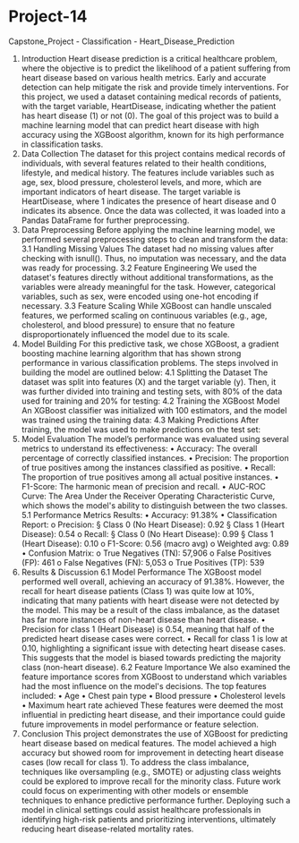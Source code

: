 # Project-14
Capstone_Project - Classification - Heart_Disease_Prediction


1. Introduction
Heart disease prediction is a critical healthcare problem, where the objective
is to predict the likelihood of a patient suffering from heart disease based on
various health metrics. Early and accurate detection can help mitigate the
risk and provide timely interventions. For this project, we used a dataset
containing medical records of patients, with the target variable,
HeartDisease, indicating whether the patient has heart disease (1) or not
(0). The goal of this project was to build a machine learning model that can
predict heart disease with high accuracy using the XGBoost algorithm,
known for its high performance in classification tasks.
2. Data Collection
The dataset for this project contains medical records of individuals, with
several features related to their health conditions, lifestyle, and medical
history. The features include variables such as age, sex, blood pressure,
cholesterol levels, and more, which are important indicators of heart
disease. The target variable is HeartDisease, where 1 indicates the presence
of heart disease and 0 indicates its absence.
Once the data was collected, it was loaded into a Pandas DataFrame for
further preprocessing.
3. Data Preprocessing
Before applying the machine learning model, we performed several
preprocessing steps to clean and transform the data:
3.1 Handling Missing Values
The dataset had no missing values after checking with isnull(). Thus, no
imputation was necessary, and the data was ready for processing.
3.2 Feature Engineering
We used the dataset's features directly without additional transformations,
as the variables were already meaningful for the task. However, categorical
variables, such as sex, were encoded using one-hot encoding if necessary.
3.3 Feature Scaling
While XGBoost can handle unscaled features, we performed scaling on
continuous variables (e.g., age, cholesterol, and blood pressure) to ensure
that no feature disproportionately influenced the model due to its scale.
4. Model Building
For this predictive task, we chose XGBoost, a gradient boosting machine
learning algorithm that has shown strong performance in various
classification problems. The steps involved in building the model are outlined
below:
4.1 Splitting the Dataset
The dataset was split into features (X) and the target variable (y). Then, it
was further divided into training and testing sets, with 80% of the data used
for training and 20% for testing:
4.2 Training the XGBoost Model
An XGBoost classifier was initialized with 100 estimators, and the model was
trained using the training data:
4.3 Making Predictions
After training, the model was used to make predictions on the test set:
5. Model Evaluation
The model’s performance was evaluated using several metrics to understand
its effectiveness:
• Accuracy: The overall percentage of correctly classified instances.
• Precision: The proportion of true positives among the instances
classified as positive.
• Recall: The proportion of true positives among all actual positive
instances.
• F1-Score: The harmonic mean of precision and recall.
• AUC-ROC Curve: The Area Under the Receiver Operating
Characteristic Curve, which shows the model's ability to distinguish
between the two classes.
5.1 Performance Metrics
Results:
• Accuracy: 91.38%
• Classification Report:
o Precision:
§ Class 0 (No Heart Disease): 0.92
§ Class 1 (Heart Disease): 0.54
o Recall:
§ Class 0 (No Heart Disease): 0.99
§ Class 1 (Heart Disease): 0.10
o F1-Score: 0.56 (macro avg)
o Weighted avg: 0.89
• Confusion Matrix:
o True Negatives (TN): 57,906
o False Positives (FP): 461
o False Negatives (FN): 5,053
o True Positives (TP): 539
6. Results & Discussion
6.1 Model Performance
The XGBoost model performed well overall, achieving an accuracy of
91.38%. However, the recall for heart disease patients (Class 1) was quite
low at 10%, indicating that many patients with heart disease were not
detected by the model. This may be a result of the class imbalance, as the
dataset has far more instances of non-heart disease than heart disease.
• Precision for class 1 (Heart Disease) is 0.54, meaning that half of the
predicted heart disease cases were correct.
• Recall for class 1 is low at 0.10, highlighting a significant issue with
detecting heart disease cases.
This suggests that the model is biased towards predicting the majority class
(non-heart disease).
6.2 Feature Importance
We also examined the feature importance scores from XGBoost to
understand which variables had the most influence on the model's decisions.
The top features included:
• Age
• Chest pain type
• Blood pressure
• Cholesterol levels
• Maximum heart rate achieved
These features were deemed the most influential in predicting heart disease,
and their importance could guide future improvements in model performance
or feature selection.
7. Conclusion
This project demonstrates the use of XGBoost for predicting heart disease
based on medical features. The model achieved a high accuracy but showed
room for improvement in detecting heart disease cases (low recall for class
1). To address the class imbalance, techniques like oversampling (e.g.,
SMOTE) or adjusting class weights could be explored to improve recall for
the minority class. Future work could focus on experimenting with other
models or ensemble techniques to enhance predictive performance further.
Deploying such a model in clinical settings could assist healthcare
professionals in identifying high-risk patients and prioritizing interventions,
ultimately reducing heart disease-related mortality rates.
